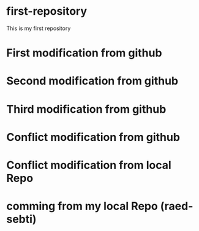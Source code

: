 # first-repository
This is my first repository 
# First modification from github
# Second modification from github
# Third modification from github
# Conflict modification from github
# Conflict modification from local Repo
# comming from my local Repo (raed-sebti)

